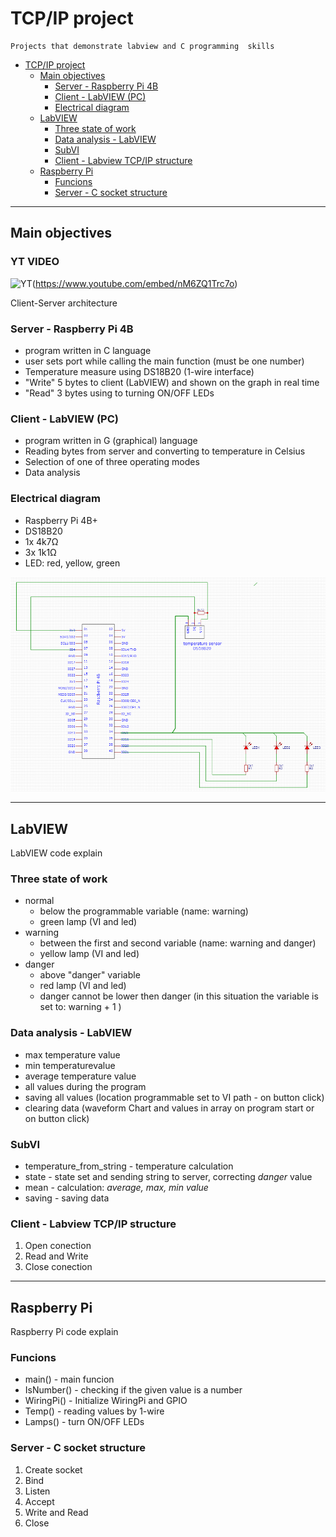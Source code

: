 # TCP/IP project #

    Projects that demonstrate labview and C programming  skills 

- [TCP/IP project](#tcpip-project)
  - [Main objectives](#main-objectives)
    - [Server - Raspberry Pi 4B](#server---raspberry-pi-4b)
    - [Client - LabVIEW (PC)](#client---labview-pc)
    - [Electrical diagram](#electrical-diagram)
  - [LabVIEW](#labview)
    - [Three state of work](#three-state-of-work)
    - [Data analysis - LabVIEW](#data-analysis---labview)
    - [SubVI](#subvi)
    - [Client - Labview TCP/IP structure](#client---labview-tcpip-structure)
  - [Raspberry Pi](#raspberry-pi)
    - [Funcions](#funcions)
    - [Server - C socket structure](#server---c-socket-structure)

---

## Main objectives ##

### YT VIDEO ###
![YT](https://i.ytimg.com/vi/nM6ZQ1Trc7o/hqdefault.jpg)(https://www.youtube.com/embed/nM6ZQ1Trc7o)

 Client-Server architecture

### Server - Raspberry Pi 4B ###

- program written in C language
- user sets port while calling the main function (must be one number)
- Temperature measure using DS18B20 (1-wire interface)
- "Write" 5 bytes to client (LabVIEW) and shown on the graph in real time
- "Read" 3 bytes using to turning ON/OFF LEDs

### Client - LabVIEW (PC) ###

- program written in G (graphical) language
- Reading bytes from server and converting to temperature in Celsius
- Selection of one of three operating modes
- Data analysis

### Electrical diagram ###

- Raspberry Pi 4B+
- DS18B20
- 1x 4k7Ω
- 3x 1k1Ω
- LED: red, yellow, green

![electrical](Raspberry/electrical.png)

---

## LabVIEW ##

LabVIEW code explain

### Three state of work ###

- normal
  - below the programmable variable (name: warning)
  - green lamp (VI and led)
- warning
  - between the first and second variable (name: warning and danger)
  - yellow lamp (VI and led)
- danger
  - above "danger" variable
  - red lamp (VI and led)
  - danger cannot be lower then danger (in this situation the variable is set to: warning + 1 )

### Data analysis - LabVIEW ###

- max temperature value
- min temperaturevalue
- average temperature value
- all values during the program
- saving all values (location programmable set to VI path - on button click)
- clearing data (waveform Chart and values in array on program start or on button click)
  
### SubVI ###

- temperature_from_string - temperature calculation
- state - state set and sending string to server, correcting *danger* value
- mean - calculation: *average, max, min value*
- saving - saving data

### Client - Labview TCP/IP structure ###

 1. Open conection
 2. Read and Write
 3. Close conection

---

## Raspberry Pi ##
  
Raspberry Pi code explain

### Funcions ###

- main() - main funcion
- IsNumber() - checking if the given value is a number
- WiringPi() - Initialize WiringPi and GPIO
- Temp() - reading values by 1-wire
- Lamps() - turn ON/OFF LEDs

### Server - C socket structure ###

 1. Create socket
 2. Bind
 3. Listen
 4. Accept
 5. Write and Read
 6. Close

